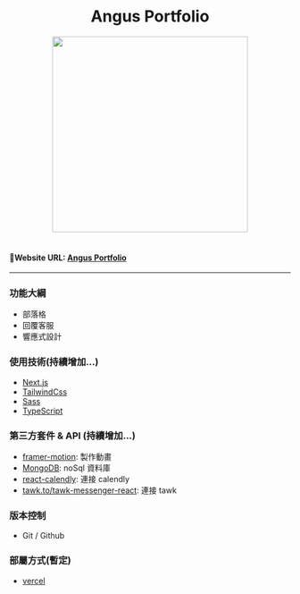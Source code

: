 <h1 align="center">Angus Portfolio
</h1>

<div align="center">
  <img width="350" src="https://i.imgur.com/Ehe9Cqg.png">

</div>
 <br>

#### 🔗Website URL: <a href="https://portfolio-angushyx.vercel.app/blogs"><strong>Angus Portfolio</strong></a>

<hr>

### 功能大綱

- 部落格
- 回覆客服
- 響應式設計

### 使用技術(持續增加...)

- [Next.js](https://nextjs.org/)
- [TailwindCss](https://tailwindcss.com/)
- [Sass](https://sass-lang.com/)
- [TypeScript](https://www.typescriptlang.org/)

### 第三方套件 & API (持續增加...)

- [framer-motion](https://www.framer.com/motion/): 製作動畫
- [MongoDB](https://www.mongodb.com/): noSql 資料庫
- [react-calendly](https://www.npmjs.com/package/react-calendly): 連接 calendly
- [tawk.to/tawk-messenger-react](https://www.mongodb.com/): 連接 tawk
<!-- - [CKEditor](https://ckeditor.com/ckeditor-5/): 部落格新增與修改功能
- [sweetalert2](https://sweetalert2.github.io/#input-types): 客製化 pop 訊息
- [formik & yup ](https://formik.org/docs/guides/validation): 表單驗證
- [swiperjs](https://swiperjs.com/demos): 輪播動畫
- [moment.js](https://github.com/moment/moment/): 轉換日期格式
- [Google calendar API](https://developers.google.com/calendar/api): 將預約手作課程加入個人 Google 行事曆中
- [Gmail Api](https://developers.google.com/gmail/api): 送出驗證信以及訂單成立通知
- [TapPay 金流](https://www.tappaysdk.com/zh/): 多元支付 -->

### 版本控制

- Git / Github

### 部屬方式(暫定)

- [vercel](https://vercel.com/)

